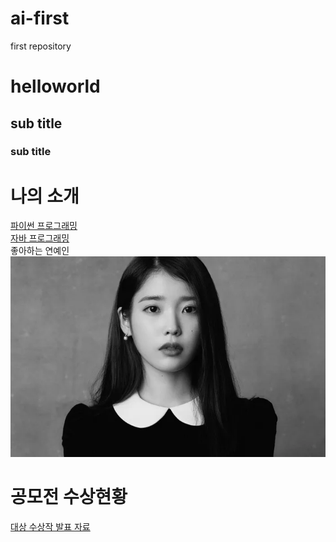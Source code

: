 # ai-first
first repository
# helloworld
## sub title
### sub title

# 나의 소개

[파이썬 프로그래밍](https://www.python.org)<br>
[자바 프로그래밍]()<br>
좋아하는 연예인
<img src='IU.jpg' /><br>
# 공모전 수상현황
[대상 수상작 발표 자료](/presentation.pptx)
